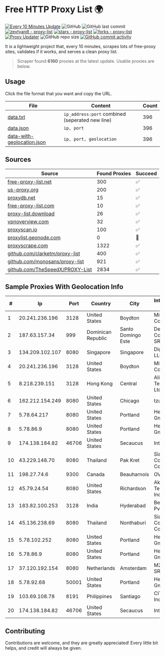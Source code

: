 
# Free HTTP Proxy List 🌍

[![Every 10 Minutes Update](https://github.com/mertguvencli/http-proxy-list/actions/workflows/main.yml/badge.svg?branch=main)](https://github.com/mertguvencli/http-proxy-list/actions/workflows/main.yml)
![GitHub](https://img.shields.io/github/license/mertguvencli/http-proxy-list)
![GitHub last commit](https://img.shields.io/github/last-commit/mertguvencli/http-proxy-list)
[![zevtyardt - proxy-list](https://img.shields.io/static/v1?label=zevtyardt&message=proxy-list&color=blue&logo=github)](https://github.com/zevtyardt/proxy-list "Go to GitHub repo")
[![stars - proxy-list](https://img.shields.io/github/stars/zevtyardt/proxy-list?style=social)](https://github.com/zevtyardt/proxy-list)
[![forks - proxy-list](https://img.shields.io/github/forks/zevtyardt/proxy-list?style=social)](https://github.com/zevtyardt/proxy-list)
[![Proxy Updater](https://github.com/zevtyardt/proxy-list/workflows/Proxy%20Updater/badge.svg)](https://github.com/zevtyardt/proxy-list/actions?query=workflow:"Proxy+Updater")
![GitHub repo size](https://img.shields.io/github/repo-size/zevtyardt/proxy-list)
[![GitHub commit activity](https://img.shields.io/github/commit-activity/m/zevtyardt/proxy-list?logo=commits)](https://github.com/zevtyardt/proxy-list/commits/main)

It is a lightweight project that, every 10 minutes, scrapes lots of free-proxy sites, validates if it works, and serves a clean proxy list.

> Scraper found **6160** proxies at the latest update. Usable proxies are below.

## Usage

Click the file format that you want and copy the URL.

|File|Content|Count|
|----|-------|-----|
|[data.txt](https://raw.githubusercontent.com/mertguvencli/http-proxy-list/main/proxy-list/data.txt)|`ip_address:port` combined (seperated new line)|396|
|[data.json](https://raw.githubusercontent.com/mertguvencli/http-proxy-list/main/proxy-list/data.json)|`ip, port`|396|
|[data-with-geolocation.json](https://raw.githubusercontent.com/mertguvencli/http-proxy-list/main/proxy-list/data-with-geolocation.json)|`ip, port, geolocation`|396|

## Sources

|Source|Found Proxies|Succeed|
|------|-------------|-------|
|[free-proxy-list.net](https://free-proxy-list.net)|300|✅|
|[us-proxy.org](https://www.us-proxy.org)|200|✅|
|[proxydb.net](http://proxydb.net)|15|✅|
|[free-proxy-list.com](https://free-proxy-list.com/?page=&port=&type%5B%5D=http&type%5B%5D=https&up_time=0&search=Search)|10|✅|
|[proxy-list.download](https://www.proxy-list.download/HTTP)|26|✅|
|[vpnoverview.com](https://vpnoverview.com/privacy/anonymous-browsing/free-proxy-servers)|32|✅|
|[proxyscan.io](https://www.proxyscan.io)|100|✅|
|[proxylist.geonode.com](https://proxylist.geonode.com/api/proxy-list?limit=300&page=1&sort_by=lastChecked&sort_type=desc&protocols=http,https)|0|🚫|
|[proxyscrape.com](https://api.proxyscrape.com/v2/?request=displayproxies&protocol=http&timeout=10000&country=all&ssl=all&anonymity=all)|1322|✅|
|[github.com/clarketm/proxy-list](https://raw.githubusercontent.com/clarketm/proxy-list/master/proxy-list-raw.txt)|400|✅|
|[github.com/monosans/proxy-list](https://raw.githubusercontent.com/monosans/proxy-list/main/proxies/http.txt)|921|✅|
|[github.com/TheSpeedX/PROXY-List](https://raw.githubusercontent.com/TheSpeedX/PROXY-List/master/http.txt)|2834|✅|


## Sample Proxies With Geolocation Info

|#|Ip|Port|Country|City|Internet Service Provider|
|-|--|----|-------|----|-------------------------|
|1|20.241.236.196|3128|United States|Boydton|Microsoft Corporation|
|2|187.63.157.34|999|Dominican Republic|Santo Domingo Este|Derivalnet Y Comunicaciones SRL|
|3|134.209.102.107|8080|Singapore|Singapore|DigitalOcean, LLC|
|4|20.241.236.196|3128|United States|Boydton|Microsoft Corporation|
|5|8.218.239.151|3128|Hong Kong|Central|Alibaba (US) Technology Co., Ltd.|
|6|162.212.154.249|8080|United States|Chicago|tzulo, inc.|
|7|5.78.64.217|8080|United States|Portland|Hetzner Online GmbH|
|8|5.78.86.9|8080|United States|Portland|Hetzner Online GmbH|
|9|174.138.184.82|46706|United States|Secaucus|Interserver, Inc|
|10|43.229.148.70|8080|Thailand|Pak Kret|Siamdata Communication Co.|
|11|198.27.74.6|9300|Canada|Beauharnois|OVH SAS|
|12|45.79.24.54|8080|United States|Richardson|Akamai Technologies, Inc.|
|13|183.82.100.253|3128|India|Hyderabad|Beam Telecom Pvt Ltd|
|14|45.136.238.69|8080|Thailand|Nonthaburi|Siamdata Communication Co., ltd.|
|15|5.78.102.252|8080|United States|Portland|Hetzner Online GmbH|
|16|5.78.86.9|8080|United States|Portland|Hetzner Online GmbH|
|17|37.120.192.154|8080|Netherlands|Amsterdam|M247 Europe SRL|
|18|5.78.92.68|50001|United States|Portland|Hetzner Online GmbH|
|19|103.69.108.78|8191|Philippines|Santiago|CITI Cableworld Inc.|
|20|174.138.184.82|46706|United States|Secaucus|Interserver, Inc|



## Contributing

Contributions are welcome, and they are greatly appreciated! Every
little bit helps, and credit will always be given.

